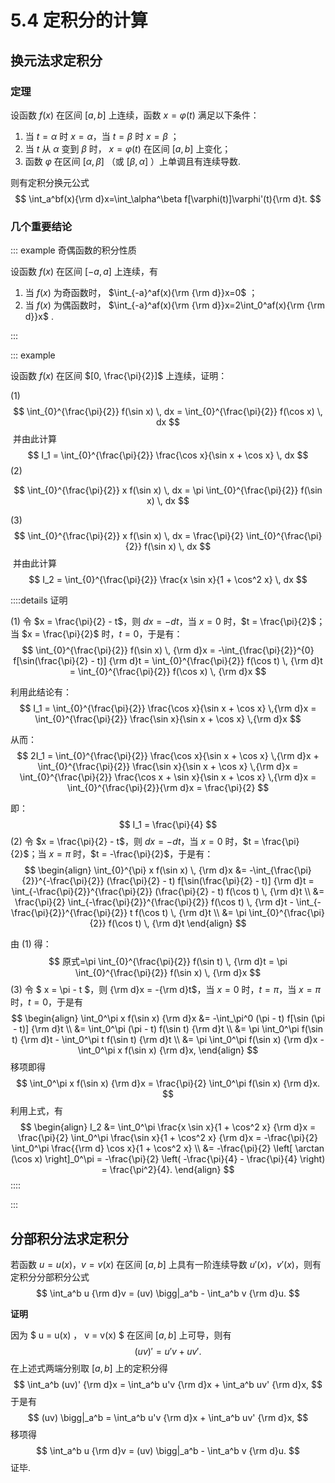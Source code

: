 # 5.4 定积分的计算

## 换元法求定积分

### 定理

设函数 $f(x)$ 在区间 $[a,b]$ 上连续，函数 $x=\varphi(t)$ 满足以下条件：

1. 当 $t=\alpha$ 时 $x=\alpha$，当  $t=\beta$ 时  $x=\beta$ ；
1. 当 $t$ 从 $\alpha$ 变到 $\beta$ 时， $x=\varphi(t)$ 在区间 $[a,b]$ 上变化；
1. 函数 $\varphi$ 在区间 $[\alpha,\beta]$ （或 $[\beta,\alpha]$ ）上单调且有连续导数.

则有定积分换元公式
$$
\int_a^bf(x){\rm d}x=\int_\alpha^\beta f[\varphi(t)]\varphi'(t){\rm d}t.
$$
### 几个重要结论

::: example 奇偶函数的积分性质

设函数 $f(x)$ 在区间 $[-a,a]$ 上连续，有

1. 当 $f(x)$ 为奇函数时， $\int_{-a}^af(x){\rm {\rm d}}x=0$ ；
2. 当 $f(x)$ 为偶函数时， $\int_{-a}^af(x){\rm {\rm d}}x=2\int_0^af(x){\rm {\rm d}}x$ .

:::

::: example

设函数 $f(x)$ 在区间 $[0, \frac{\pi}{2}]$ 上连续，证明：

(1) 
$$
\int_{0}^{\frac{\pi}{2}} f(\sin x) \, dx = \int_{0}^{\frac{\pi}{2}} f(\cos x) \, dx
$$
​	并由此计算
$$
I_1 = \int_{0}^{\frac{\pi}{2}} \frac{\cos x}{\sin x + \cos x} \, dx
$$
(2) 

$$
\int_{0}^{\frac{\pi}{2}} x f(\sin x) \, dx = \pi \int_{0}^{\frac{\pi}{2}} f(\sin x) \, dx
$$

(3) 
$$
\int_{0}^{\frac{\pi}{2}} x f(\sin x) \, dx = \frac{\pi}{2} \int_{0}^{\frac{\pi}{2}} f(\sin x) \, dx
$$
​	并由此计算
$$
I_2 = \int_{0}^{\frac{\pi}{2}} \frac{x \sin x}{1 + \cos^2 x} \, dx
$$

::::details 证明

(1) 令 $x = \frac{\pi}{2} - t$，则 $dx = -dt$，当 $x = 0$ 时，$t = \frac{\pi}{2}$；当 $x = \frac{\pi}{2}$ 时，$t = 0$，于是有：
$$
\int_{0}^{\frac{\pi}{2}} f(\sin x) \, {\rm d}x = -\int_{\frac{\pi}{2}}^{0} f[\sin(\frac{\pi}{2} - t)] {\rm d}t = \int_{0}^{\frac{\pi}{2}} f(\cos t) \, {\rm d}t = \int_{0}^{\frac{\pi}{2}} f(\cos x) \, {\rm d}x
$$

利用此结论有：
$$
I_1 = \int_{0}^{\frac{\pi}{2}} \frac{\cos x}{\sin x + \cos x} \,{\rm d}x = \int_{0}^{\frac{\pi}{2}} \frac{\sin x}{\sin x + \cos x} \,{\rm d}x
$$

从而：
$$
2I_1 = \int_{0}^{\frac{\pi}{2}} \frac{\cos x}{\sin x + \cos x} \,{\rm d}x + \int_{0}^{\frac{\pi}{2}} \frac{\sin x}{\sin x + \cos x} \,{\rm d}x = \int_{0}^{\frac{\pi}{2}} \frac{\cos x + \sin x}{\sin x + \cos x} \,{\rm d}x = \int_{0}^{\frac{\pi}{2}}{\rm d}x = \frac{\pi}{2}
$$

即：
$$
I_1 = \frac{\pi}{4}
$$
(2) 令 $x = \frac{\pi}{2} - t$，则 $dx = -dt$，当 $x = 0$ 时，$t = \frac{\pi}{2}$；当 $x = \pi$ 时，$t = -\frac{\pi}{2}$，于是有：
$$
\begin{align}
\int_{0}^{\pi} x f(\sin x) \, {\rm d}x &= -\int_{\frac{\pi}{2}}^{-\frac{\pi}{2}} (\frac{\pi}{2} - t) f[\sin(\frac{\pi}{2} - t)] {\rm d}t = \int_{-\frac{\pi}{2}}^{\frac{\pi}{2}} (\frac{\pi}{2} - t) f(\cos t) \, {\rm d}t \\
&= \frac{\pi}{2} \int_{-\frac{\pi}{2}}^{\frac{\pi}{2}} f(\cos t) \, {\rm d}t - \int_{-\frac{\pi}{2}}^{\frac{\pi}{2}} t f(\cos t) \, {\rm d}t \\
&= \pi \int_{0}^{\frac{\pi}{2}} f(\cos t) \, {\rm d}t
\end{align}
$$

由 (1) 得：
$$
原式=\pi \int_{0}^{\frac{\pi}{2}} f(\sin t) \, {\rm d}t = \pi \int_{0}^{\frac{\pi}{2}} f(\sin x) \, {\rm d}x
$$
(3) 令 $ x = \pi - t $，则  {\rm d}x = -{\rm d}t$，当 $x = 0$ 时，$t = \pi$，当 $x = \pi$ 时，$t = 0$，于是有
$$
\begin{align}
\int_0^\pi x f(\sin x) {\rm d}x &= -\int_\pi^0 (\pi - t) f[\sin (\pi - t)] {\rm d}t \\
&= \int_0^\pi (\pi - t) f(\sin t) {\rm d}t \\
&= \pi \int_0^\pi f(\sin t) {\rm d}t - \int_0^\pi t f(\sin t) {\rm d}t \\
&= \pi \int_0^\pi f(\sin x) {\rm d}x - \int_0^\pi x f(\sin x) {\rm d}x,
\end{align}
$$
移项即得
$$
\int_0^\pi x f(\sin x) {\rm d}x = \frac{\pi}{2} \int_0^\pi f(\sin x) {\rm d}x.
$$
利用上式，有
$$
\begin{align}
I_2 &= \int_0^\pi \frac{x \sin x}{1 + \cos^2 x} {\rm d}x = \frac{\pi}{2} \int_0^\pi \frac{\sin x}{1 + \cos^2 x} {\rm d}x = -\frac{\pi}{2} \int_0^\pi \frac{{\rm d} \cos x}{1 + \cos^2 x} \\
&= -\frac{\pi}{2} \left[ \arctan (\cos x) \right]_0^\pi = -\frac{\pi}{2} \left( -\frac{\pi}{4} - \frac{\pi}{4} \right) = \frac{\pi^2}{4}.
\end{align}
$$
::::

::: 

## 分部积分法求定积分

若函数 $u = u(x)$，$v = v(x)$ 在区间 $[a, b]$ 上具有一阶连续导数 $u'(x)$，$v'(x)$，则有定积分分部积分公式
$$
\int_a^b u {\rm d}v = (uv) \bigg|_a^b - \int_a^b v {\rm d}u.
$$

**证明**

因为 $ u = u(x) $，$ v = v(x) $ 在区间 $[a, b]$ 上可导，则有
$$
(uv)' = u'v + uv'.
$$
在上述式两端分别取 $[a, b]$ 上的定积分得
$$
\int_a^b (uv)' {\rm d}x = \int_a^b u'v {\rm d}x + \int_a^b uv' {\rm d}x,
$$
于是有
$$
(uv) \bigg|_a^b = \int_a^b u'v {\rm d}x + \int_a^b uv' {\rm d}x,
$$
移项得
$$
\int_a^b u {\rm d}v = (uv) \bigg|_a^b - \int_a^b v {\rm d}u.
$$
证毕.
